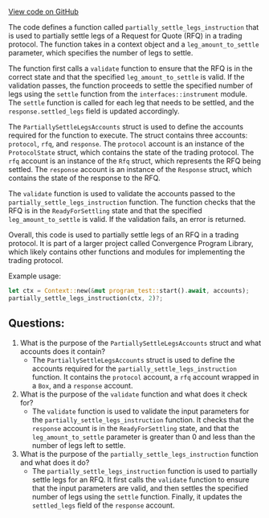 [View code on GitHub](https://github.com/convergence-rfq/convergence-program-library/rfq/program/src/instructions/rfq/partially_settle_legs.rs)

The code defines a function called `partially_settle_legs_instruction` that is used to partially settle legs of a Request for Quote (RFQ) in a trading protocol. The function takes in a context object and a `leg_amount_to_settle` parameter, which specifies the number of legs to settle. 

The function first calls a `validate` function to ensure that the RFQ is in the correct state and that the specified `leg_amount_to_settle` is valid. If the validation passes, the function proceeds to settle the specified number of legs using the `settle` function from the `interfaces::instrument` module. The `settle` function is called for each leg that needs to be settled, and the `response.settled_legs` field is updated accordingly. 

The `PartiallySettleLegsAccounts` struct is used to define the accounts required for the function to execute. The struct contains three accounts: `protocol`, `rfq`, and `response`. The `protocol` account is an instance of the `ProtocolState` struct, which contains the state of the trading protocol. The `rfq` account is an instance of the `Rfq` struct, which represents the RFQ being settled. The `response` account is an instance of the `Response` struct, which contains the state of the response to the RFQ. 

The `validate` function is used to validate the accounts passed to the `partially_settle_legs_instruction` function. The function checks that the RFQ is in the `ReadyForSettling` state and that the specified `leg_amount_to_settle` is valid. If the validation fails, an error is returned. 

Overall, this code is used to partially settle legs of an RFQ in a trading protocol. It is part of a larger project called Convergence Program Library, which likely contains other functions and modules for implementing the trading protocol. 

Example usage:

```rust
let ctx = Context::new(&mut program_test::start().await, accounts);
partially_settle_legs_instruction(ctx, 2)?;
```
## Questions: 
 1. What is the purpose of the `PartiallySettleLegsAccounts` struct and what accounts does it contain?
    - The `PartiallySettleLegsAccounts` struct is used to define the accounts required for the `partially_settle_legs_instruction` function. It contains the `protocol` account, a `rfq` account wrapped in a `Box`, and a `response` account.
2. What is the purpose of the `validate` function and what does it check for?
    - The `validate` function is used to validate the input parameters for the `partially_settle_legs_instruction` function. It checks that the `response` account is in the `ReadyForSettling` state, and that the `leg_amount_to_settle` parameter is greater than 0 and less than the number of legs left to settle.
3. What is the purpose of the `partially_settle_legs_instruction` function and what does it do?
    - The `partially_settle_legs_instruction` function is used to partially settle legs for an RFQ. It first calls the `validate` function to ensure that the input parameters are valid, and then settles the specified number of legs using the `settle` function. Finally, it updates the `settled_legs` field of the `response` account.